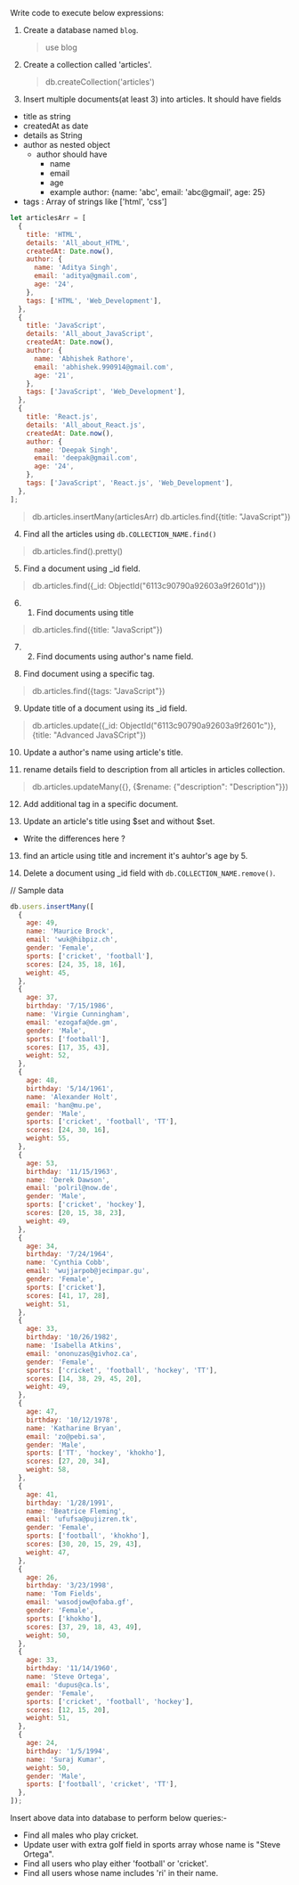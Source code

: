 Write code to execute below expressions:

1. Create a database named `blog`.

   > use blog

2. Create a collection called 'articles'.

   > db.createCollection('articles')

3. Insert multiple documents(at least 3) into articles. It should have fields

- title as string
- createdAt as date
- details as String
- author as nested object
  - author should have
    - name
    - email
    - age
    - example author: {name: 'abc', email: 'abc@gmail', age: 25}
- tags : Array of strings like ['html', 'css']

```js
let articlesArr = [
  {
    title: 'HTML',
    details: 'All_about_HTML',
    createdAt: Date.now(),
    author: {
      name: 'Aditya Singh',
      email: 'aditya@gmail.com',
      age: '24',
    },
    tags: ['HTML', 'Web_Development'],
  },
  {
    title: 'JavaScript',
    details: 'All_about_JavaScript',
    createdAt: Date.now(),
    author: {
      name: 'Abhishek Rathore',
      email: 'abhishek.990914@gmail.com',
      age: '21',
    },
    tags: ['JavaScript', 'Web_Development'],
  },
  {
    title: 'React.js',
    details: 'All_about_React.js',
    createdAt: Date.now(),
    author: {
      name: 'Deepak Singh',
      email: 'deepak@gmail.com',
      age: '24',
    },
    tags: ['JavaScript', 'React.js', 'Web_Development'],
  },
];
```
> db.articles.insertMany(articlesArr) db.articles.find({title: "JavaScript"})


4. Find all the articles using `db.COLLECTION_NAME.find()`
> db.articles.find().pretty()

5. Find a document using \_id field.
> db.articles.find({_id: ObjectId("6113c90790a92603a9f2601d")})

6. 1. Find documents using title
>  db.articles.find({title: "JavaScript"})

7. 2. Find documents using author's name field.
>  

8. Find document using a specific tag.
> db.articles.find({tags: "JavaScript"})

9. Update title of a document using its \_id field.
> db.articles.update({_id: ObjectId("6113c90790a92603a9f2601c")},{title: "Advanced  JavaSCript"})

10. Update a author's name using article's title.
>

11. rename details field to description from all articles in articles collection.
> db.articles.updateMany({}, {$rename: {"description": "Description"}})

12. Add additional tag in a specific document.
> 

13. Update an article's title using $set and without $set.

- Write the differences here ?

13. find an article using title and increment it's auhtor's age by 5.

14. Delete a document using \_id field with `db.COLLECTION_NAME.remove()`.

// Sample data

```js
db.users.insertMany([
  {
    age: 49,
    name: 'Maurice Brock',
    email: 'wuk@hibpiz.ch',
    gender: 'Female',
    sports: ['cricket', 'football'],
    scores: [24, 35, 18, 16],
    weight: 45,
  },
  {
    age: 37,
    birthday: '7/15/1986',
    name: 'Virgie Cunningham',
    email: 'ezogafa@de.gm',
    gender: 'Male',
    sports: ['football'],
    scores: [17, 35, 43],
    weight: 52,
  },
  {
    age: 48,
    birthday: '5/14/1961',
    name: 'Alexander Holt',
    email: 'han@mu.pe',
    gender: 'Male',
    sports: ['cricket', 'football', 'TT'],
    scores: [24, 30, 16],
    weight: 55,
  },
  {
    age: 53,
    birthday: '11/15/1963',
    name: 'Derek Dawson',
    email: 'polril@now.de',
    gender: 'Male',
    sports: ['cricket', 'hockey'],
    scores: [20, 15, 38, 23],
    weight: 49,
  },
  {
    age: 34,
    birthday: '7/24/1964',
    name: 'Cynthia Cobb',
    email: 'wujjarpob@jecimpar.gu',
    gender: 'Female',
    sports: ['cricket'],
    scores: [41, 17, 28],
    weight: 51,
  },
  {
    age: 33,
    birthday: '10/26/1982',
    name: 'Isabella Atkins',
    email: 'ononuzas@givhoz.ca',
    gender: 'Female',
    sports: ['cricket', 'football', 'hockey', 'TT'],
    scores: [14, 38, 29, 45, 20],
    weight: 49,
  },
  {
    age: 47,
    birthday: '10/12/1978',
    name: 'Katharine Bryan',
    email: 'zo@pebi.sa',
    gender: 'Male',
    sports: ['TT', 'hockey', 'khokho'],
    scores: [27, 20, 34],
    weight: 58,
  },
  {
    age: 41,
    birthday: '1/28/1991',
    name: 'Beatrice Fleming',
    email: 'ufufsa@pujizren.tk',
    gender: 'Female',
    sports: ['football', 'khokho'],
    scores: [30, 20, 15, 29, 43],
    weight: 47,
  },
  {
    age: 26,
    birthday: '3/23/1998',
    name: 'Tom Fields',
    email: 'wasodjow@ofaba.gf',
    gender: 'Female',
    sports: ['khokho'],
    scores: [37, 29, 18, 43, 49],
    weight: 50,
  },
  {
    age: 33,
    birthday: '11/14/1960',
    name: 'Steve Ortega',
    email: 'dupus@ca.ls',
    gender: 'Female',
    sports: ['cricket', 'football', 'hockey'],
    scores: [12, 15, 20],
    weight: 51,
  },
  {
    age: 24,
    birthday: '1/5/1994',
    name: 'Suraj Kumar',
    weight: 50,
    gender: 'Male',
    sports: ['football', 'cricket', 'TT'],
  },
]);
```

Insert above data into database to perform below queries:-

- Find all males who play cricket.
- Update user with extra golf field in sports array whose name is "Steve Ortega".
- Find all users who play either 'football' or 'cricket'.
- Find all users whose name includes 'ri' in their name.
